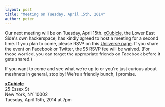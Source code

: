 ```yaml
---
layout: post
title: "Meeting on Tuesday, April 15th, 2014"
author: peter
---
```


Our next meeting will be on Tuesday, April 15th. [xCubicle](http://www.xcubicle.com/), the Lower East Side's
own hackerspace, has kindly agreed to host a meeting for a second time. If you plan to come, please RSVP on
this [Uniiverse page](http://uv.rs/1g0SD4w). If you share the event on Facebook
or Twitter, the $5 RSVP fee will be waived. (For those worried, you can target the appropriate 
friends on Facebook before it gets shared.)

If you want to come and see what we're up to or you're just curious about meshnets
in general, stop by! We're a friendly bunch, I promise.

__[xCubicle](https://www.google.com/maps?q=xCubicle+~+Hybrid+Tech+%26+Skillshare+Hackerspace&hl=en&sll=40.7154746,-73.9898687&sspn=0.0062454,0.0109864&t=m&z=17&iwloc=A)__<br>
25 Essex St<br>
New York, NY 10002<br>
Tuesday, April 15th, 2014 at 7pm
